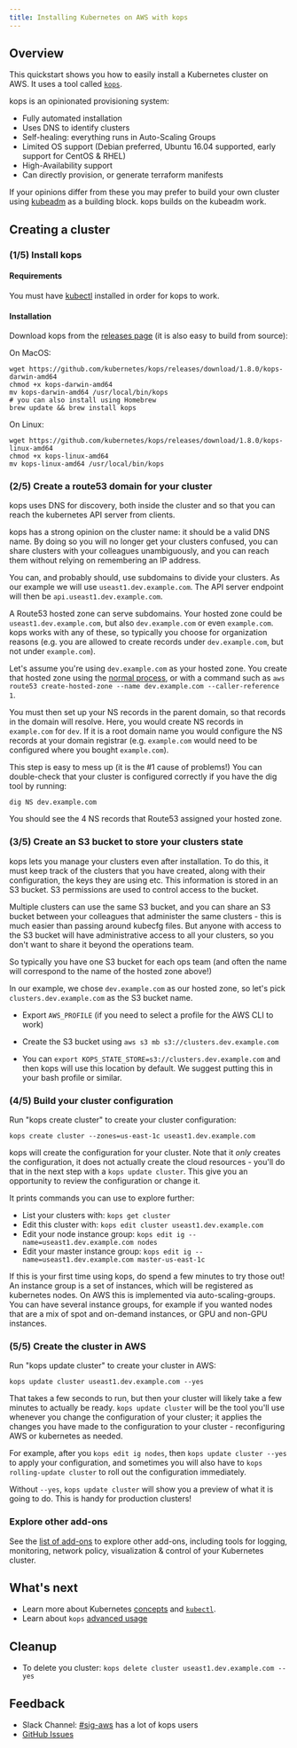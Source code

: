 ```yaml
---
title: Installing Kubernetes on AWS with kops
---
```


## Overview

This quickstart shows you how to easily install a Kubernetes cluster on AWS.
It uses a tool called [`kops`](https://github.com/kubernetes/kops).

kops is an opinionated provisioning system:

* Fully automated installation
* Uses DNS to identify clusters
* Self-healing: everything runs in Auto-Scaling Groups
* Limited OS support (Debian preferred, Ubuntu 16.04 supported, early support for CentOS & RHEL)
* High-Availability support
* Can directly provision, or generate terraform manifests

If your opinions differ from these you may prefer to build your own cluster using [kubeadm](/docs/admin/kubeadm/) as
a building block.  kops builds on the kubeadm work.

## Creating a cluster

### (1/5) Install kops

#### Requirements

You must have [kubectl](/docs/tasks/tools/install-kubectl/) installed in order for kops to work.

#### Installation

Download kops from the [releases page](https://github.com/kubernetes/kops/releases) (it is also easy to build from source):

On MacOS:

```
wget https://github.com/kubernetes/kops/releases/download/1.8.0/kops-darwin-amd64
chmod +x kops-darwin-amd64
mv kops-darwin-amd64 /usr/local/bin/kops
# you can also install using Homebrew
brew update && brew install kops
```

On Linux:

```
wget https://github.com/kubernetes/kops/releases/download/1.8.0/kops-linux-amd64
chmod +x kops-linux-amd64
mv kops-linux-amd64 /usr/local/bin/kops
```

### (2/5) Create a route53 domain for your cluster

kops uses DNS for discovery, both inside the cluster and so that you can reach the kubernetes API server
from clients.

kops has a strong opinion on the cluster name: it should be a valid DNS name.  By doing so you will
no longer get your clusters confused, you can share clusters with your colleagues unambiguously,
and you can reach them without relying on remembering an IP address.

You can, and probably should, use subdomains to divide your clusters.  As our example we will use
`useast1.dev.example.com`.  The API server endpoint will then be `api.useast1.dev.example.com`.

A Route53 hosted zone can serve subdomains.  Your hosted zone could be `useast1.dev.example.com`,
but also `dev.example.com` or even `example.com`.  kops works with any of these, so typically
you choose for organization reasons (e.g. you are allowed to create records under `dev.example.com`,
but not under `example.com`).

Let's assume you're using `dev.example.com` as your hosted zone.  You create that hosted zone using
the [normal process](http://docs.aws.amazon.com/Route53/latest/DeveloperGuide/CreatingNewSubdomain.html), or
with a command such as `aws route53 create-hosted-zone --name dev.example.com --caller-reference 1`.

You must then set up your NS records in the parent domain, so that records in the domain will resolve.  Here,
you would create NS records in `example.com` for `dev`.  If it is a root domain name you would configure the NS
records at your domain registrar (e.g. `example.com` would need to be configured where you bought `example.com`).

This step is easy to mess up (it is the #1 cause of problems!)  You can double-check that
your cluster is configured correctly if you have the dig tool by running:

`dig NS dev.example.com`

You should see the 4 NS records that Route53 assigned your hosted zone.

### (3/5) Create an S3 bucket to store your clusters state

kops lets you manage your clusters even after installation.  To do this, it must keep track of the clusters
that you have created, along with their configuration, the keys they are using etc.  This information is stored
in an S3 bucket.  S3 permissions are used to control access to the bucket.

Multiple clusters can use the same S3 bucket, and you can share an S3 bucket between your colleagues that
administer the same clusters - this is much easier than passing around kubecfg files.  But anyone with access
to the S3 bucket will have administrative access to all your clusters, so you don't want to share it beyond
the operations team.

So typically you have one S3 bucket for each ops team (and often the name will correspond
to the name of the hosted zone above!)

In our example, we chose `dev.example.com` as our hosted zone, so let's pick `clusters.dev.example.com` as
the S3 bucket name.

* Export `AWS_PROFILE` (if you need to select a profile for the AWS CLI to work)

* Create the S3 bucket using `aws s3 mb s3://clusters.dev.example.com`

* You can `export KOPS_STATE_STORE=s3://clusters.dev.example.com` and then kops will use this location by default.
   We suggest putting this in your bash profile or similar.


### (4/5) Build your cluster configuration

Run "kops create cluster" to create your cluster configuration:

`kops create cluster --zones=us-east-1c useast1.dev.example.com`

kops will create the configuration for your cluster.  Note that it _only_ creates the configuration, it does
not actually create the cloud resources - you'll do that in the next step with a `kops update cluster`.  This
give you an opportunity to review the configuration or change it.

It prints commands you can use to explore further:

* List your clusters with: `kops get cluster`
* Edit this cluster with: `kops edit cluster useast1.dev.example.com`
* Edit your node instance group: `kops edit ig --name=useast1.dev.example.com nodes`
* Edit your master instance group: `kops edit ig --name=useast1.dev.example.com master-us-east-1c`

If this is your first time using kops, do spend a few minutes to try those out!  An instance group is a
set of instances, which will be registered as kubernetes nodes.  On AWS this is implemented via auto-scaling-groups.
You can have several instance groups, for example if you wanted nodes that are a mix of spot and on-demand instances, or
GPU and non-GPU instances.


### (5/5) Create the cluster in AWS

Run "kops update cluster" to create your cluster in AWS:

`kops update cluster useast1.dev.example.com --yes`

That takes a few seconds to run, but then your cluster will likely take a few minutes to actually be ready.
`kops update cluster` will be the tool you'll use whenever you change the configuration of your cluster; it
applies the changes you have made to the configuration to your cluster - reconfiguring AWS or kubernetes as needed.

For example, after you `kops edit ig nodes`, then `kops update cluster --yes` to apply your configuration, and
sometimes you will also have to `kops rolling-update cluster` to roll out the configuration immediately.

Without `--yes`, `kops update cluster` will show you a preview of what it is going to do.  This is handy
for production clusters!

### Explore other add-ons

See the [list of add-ons](/docs/concepts/cluster-administration/addons/) to explore other add-ons, including tools for logging, monitoring, network policy, visualization &amp; control of your Kubernetes cluster.

## What's next

* Learn more about Kubernetes [concepts](/docs/concepts/) and [`kubectl`](/docs/user-guide/kubectl-overview/).
* Learn about `kops` [advanced usage](https://github.com/kubernetes/kops)

## Cleanup

* To delete you cluster: `kops delete cluster useast1.dev.example.com --yes`

## Feedback

* Slack Channel: [#sig-aws](https://kubernetes.slack.com/messages/sig-aws/) has a lot of kops users
* [GitHub Issues](https://github.com/kubernetes/kops/issues)

